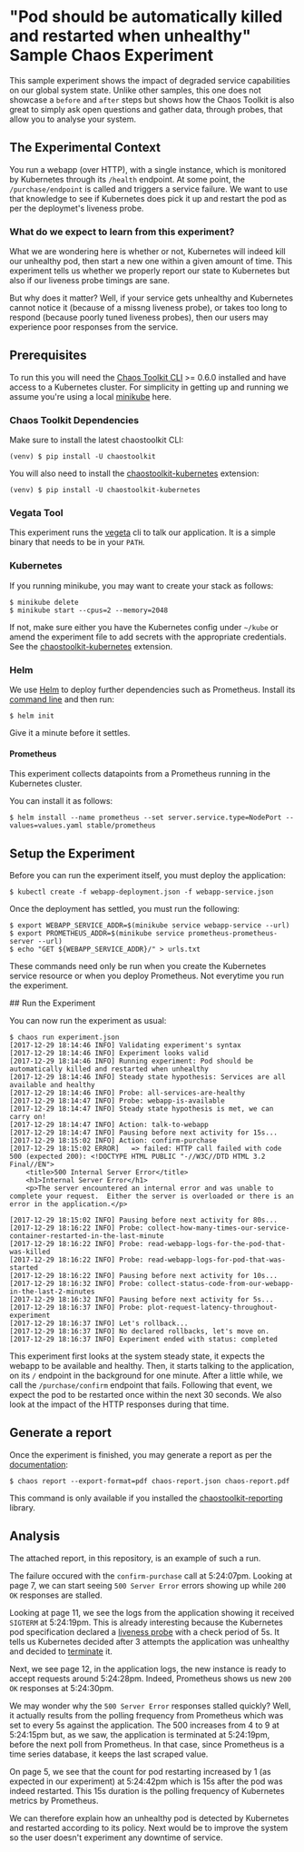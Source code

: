 # "Pod should be automatically killed and restarted when unhealthy" Sample Chaos Experiment

This sample experiment shows the impact of degraded service capabilities on
our global system state. Unlike other samples, this one does not
showcase a `before` and `after` steps but shows how the Chaos Toolkit is also
great to simply ask open questions and gather data, through probes, that allow
you to analyse your system.

## The Experimental Context

You run a webapp (over HTTP), with a single instance, which is monitored by
Kubernetes through its `/health` endpoint. At some point, the
`/purchase/endpoint` is called and triggers a service failure. We want to use
that knowledge to see if Kubernetes does pick it up and restart the pod as per
the deploymet's liveness probe.

### What do we expect to learn from this experiment?

What we are wondering here is whether or not, Kubernetes will indeed kill our
unhealthy pod, then start a new one within a given amount of time. This
experiment tells us whether we properly report our state to Kubernetes but
also if our liveness probe timings are sane.

But why does it matter? Well, if your service gets unhealthy and Kubernetes
cannot notice it (because of a missng liveness probe), or takes too long to
respond (because poorly tuned liveness probes), then our users may experience
poor responses from the service.

## Prerequisites

To run this you will need the [Chaos Toolkit CLI][chaos-toolkit] >= 0.6.0
installed and have access to a Kubernetes cluster. For simplicity in getting
up and running we assume you're using a local [minikube][] here. 

[minikube]: https://kubernetes.io/docs/getting-started-guides/minikube/
[chaos-toolkit]: https://github.com/chaostoolkit/chaostoolkit

### Chaos Toolkit Dependencies

Make sure to install the latest chaostoolkit CLI:

```shell
(venv) $ pip install -U chaostoolkit
```

You will also need to install the [chaostoolkit-kubernetes][chaosk8s]
extension:

```shell
(venv) $ pip install -U chaostoolkit-kubernetes
```

[chaosk8s]: https://github.com/chaostoolkit/chaostoolkit-kubernetes

### Vegata Tool

This experiment runs the [vegeta][] cli to talk our application. It is a
simple binary that needs to be in your `PATH`.

[vegeta]: https://github.com/tsenart/vegeta

### Kubernetes

If you running minikube, you may want to create your stack as follows:

```
$ minikube delete
$ minikube start --cpus=2 --memory=2048
```

If not, make sure either you have the Kubernetes config under `~/kube` or
amend the experiment file to add secrets with the appropriate credentials.
See the [chaostoolkit-kubernetes][chaosk8s] extension.

### Helm

We use [Helm][helm] to deploy further dependencies such as Prometheus. Install
its [command line][helmcli] and then run:

```console
$ helm init
```

Give it a minute before it settles.

[helm]: https://github.com/kubernetes/helm
[helmcli]: https://github.com/kubernetes/helm#install

#### Prometheus

This experiment collects datapoints from a Prometheus running in the Kubernetes
cluster. 

You can install it as follows:

```console
$ helm install --name prometheus --set server.service.type=NodePort --values=values.yaml stable/prometheus
```

## Setup the Experiment

Before you can run the experiment itself, you must deploy the application:

```console
$ kubectl create -f webapp-deployment.json -f webapp-service.json
```

Once the deployment has settled, you must run the following:

```console
$ export WEBAPP_SERVICE_ADDR=$(minikube service webapp-service --url)
$ export PROMETHEUS_ADDR=$(minikube service prometheus-prometheus-server --url)
$ echo "GET ${WEBAPP_SERVICE_ADDR}/" > urls.txt
```

These commands need only be run when you create the Kubernetes service
resource or when you deploy Prometheus. Not everytime you run the experiment.

## Run the Experiment

You can now run the experiment as usual:

```console
$ chaos run experiment.json
[2017-12-29 18:14:46 INFO] Validating experiment's syntax
[2017-12-29 18:14:46 INFO] Experiment looks valid
[2017-12-29 18:14:46 INFO] Running experiment: Pod should be automatically killed and restarted when unhealthy
[2017-12-29 18:14:46 INFO] Steady state hypothesis: Services are all available and healthy
[2017-12-29 18:14:46 INFO] Probe: all-services-are-healthy
[2017-12-29 18:14:47 INFO] Probe: webapp-is-available
[2017-12-29 18:14:47 INFO] Steady state hypothesis is met, we can carry on!
[2017-12-29 18:14:47 INFO] Action: talk-to-webapp
[2017-12-29 18:14:47 INFO] Pausing before next activity for 15s...
[2017-12-29 18:15:02 INFO] Action: confirm-purchase
[2017-12-29 18:15:02 ERROR]   => failed: HTTP call failed with code 500 (expected 200): <!DOCTYPE HTML PUBLIC "-//W3C//DTD HTML 3.2 Final//EN">
    <title>500 Internal Server Error</title>
    <h1>Internal Server Error</h1>
    <p>The server encountered an internal error and was unable to complete your request.  Either the server is overloaded or there is an error in the application.</p>
    
[2017-12-29 18:15:02 INFO] Pausing before next activity for 80s...
[2017-12-29 18:16:22 INFO] Probe: collect-how-many-times-our-service-container-restarted-in-the-last-minute
[2017-12-29 18:16:22 INFO] Probe: read-webapp-logs-for-the-pod-that-was-killed
[2017-12-29 18:16:22 INFO] Probe: read-webapp-logs-for-pod-that-was-started
[2017-12-29 18:16:22 INFO] Pausing before next activity for 10s...
[2017-12-29 18:16:32 INFO] Probe: collect-status-code-from-our-webapp-in-the-last-2-minutes
[2017-12-29 18:16:32 INFO] Pausing before next activity for 5s...
[2017-12-29 18:16:37 INFO] Probe: plot-request-latency-throughout-experiment
[2017-12-29 18:16:37 INFO] Let's rollback...
[2017-12-29 18:16:37 INFO] No declared rollbacks, let's move on.
[2017-12-29 18:16:37 INFO] Experiment ended with status: completed
```

This experiment first looks at the system steady state, it expects the webapp
to be available and healthy. Then, it starts talking to the application, on
its `/` endpoint in the background for one minute. After a little while, we
call the `/purchase/confirm` endpoint that fails. Following that event, we
expect the pod to be restarted once within the next 30 seconds. We also look
at the impact of the HTTP responses during that time.

## Generate a report

Once the experiment is finished, you may generate a report as per the
[documentation][reporting]:

[reporting]: http://chaostoolkit.org/usage/running/#generating-a-report

```
$ chaos report --export-format=pdf chaos-report.json chaos-report.pdf
```

This command is only available if you installed the
[chaostoolkit-reporting][chaosreport] library.

[chaosreport]: https://github.com/chaostoolkit/chaostoolkit-reporting

## Analysis

The attached report, in this repository, is an example of such a run.

The failure occured with the `confirm-purchase` call at 5:24:07pm. Looking at
page 7, we can start seeing `500 Server Error` errors showing up while `200 OK`
responses are stalled.

Looking at page 11, we see the logs from the application showing it received
`SIGTERM` at 5:24:19pm. This is already interesting because the Kubernetes
pod specification declared a [liveness probe][livenessprobe] with a check
period of 5s. It tells us Kubernetes decided after 3 attempts the application
was unhealthy and decided to [terminate][podterm] it.

[livenessprobe]: https://kubernetes.io/docs/tasks/configure-pod-container/configure-liveness-readiness-probes/
[podterm]: https://kubernetes.io/docs/concepts/workloads/pods/pod/#termination-of-pods

Next, we see page 12, in the application logs, the new instance is ready to
accept requests around 5:24:28pm. Indeed, Prometheus shows us new `200 OK`
responses at 5:24:30pm.

We may wonder why the `500 Server Error` responses stalled quickly? Well, it
actually results from the polling frequency from Prometheus which was set to
every 5s against the application. The 500 increases from 4 to 9 at 5:24:15pm
but, as we saw, the application is terminated at 5:24:19pm, before the next
poll from Prometheus. In that case, since Prometheus is a time series database,
it keeps the last scraped value.

On page 5, we see that the count for pod restarting increased by 1 (as expected
in our experiment) at 5:24:42pm which is 15s after the pod was indeed restarted.
This 15s duration is the polling frequency of Kubernetes metrics by Prometheus.

We can therefore explain how an unhealthy pod is detected by Kubernetes and
restarted according to its policy. Next would be to improve the system so the
user doesn't experiment any downtime of service.

